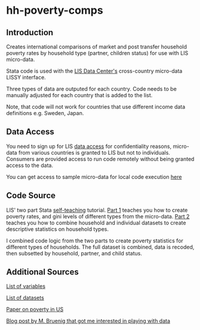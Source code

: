 hh-poverty-comps
================

## Introduction
Creates international comparisons of market and post transfer household poverty rates by household type 
(partner, children status) for use with LIS micro-data.

Stata code is used with the [LIS Data Center's](http://www.lisdatacenter.org/) cross-country micro-data LISSY interface.

Three types of data are outputed for each country. Code needs to be manually adjusted for each country 
that is added to the list.

Note, that code will not work for countries that use different income data definitions e.g. Sweden, Japan.

## Data Access
You need to sign up for LIS [data access](http://www.lisdatacenter.org/data-access/)
for confidentiality reasons, micro-data from various countries is granted to LIS but not to individuals.
Consumers are provided access to run code remotely without being granted access to the data.

You can get access to sample micro-data for local code execution [here](http://www.lisdatacenter.org/resources/self-teaching/)

## Code Source
LIS' two part Stata [self-teaching](http://www.lisdatacenter.org/resources/self-teaching/) tutorial. [Part 1](http://www.lisdatacenter.org/workshop/stata-part-I.pdf) teaches you how to create poverty rates, and gini levels of different types from the micro-data.
[Part 2](http://www.lisdatacenter.org/workshop/stata-part-II.pdf) teaches you how to combine household and individual datasets to create descriptive statistics on household types.

I combined code logic from the two parts to create poverty statistics for different types of households.
The full dataset is combined, data is recoded, then subsetted by household, partner, and child status.
## Additional Sources
[List of variables](http://www.lisdatacenter.org/wp-content/uploads/our-lis-documentation-variables-list.pdf)

[List of datasets](http://www.lisdatacenter.org/our-data/lis-database/documentation/list-of-datasets/)

[Paper on poverty in US](http://www.ncbi.nlm.nih.gov/pmc/articles/PMC2831375/)

[Blog post by M. Bruenig that got me interested in playing with data](http://www.demos.org/blog/4/14/14/single-mother-child-poverty-myth)
